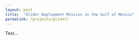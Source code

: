 ```yaml
---
layout: post
title:  "Glider Deployment Mission in the Gulf of Mexico"
permalink: /projects/glider/
---
```



Text...
